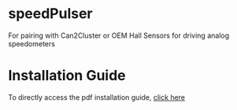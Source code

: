 # speedPulser
 For pairing with Can2Cluster or OEM Hall Sensors for driving analog speedometers

# Installation Guide
 To directly access the pdf installation guide, [click here](https://cdn.shopify.com/s/files/1/0789/9837/2694/files/SpeedPulser_Installation_Guide.pdf?v=1743480068)
